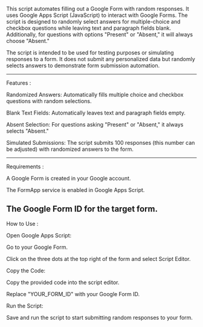 
This script automates filling out a Google Form with random responses. It uses Google Apps Script (JavaScript) to interact with Google Forms. The script is designed to randomly select answers for multiple-choice and checkbox questions while leaving text and paragraph fields blank. Additionally, for questions with options "Present" or "Absent," it will always choose "Absent."

The script is intended to be used for testing purposes or simulating responses to a form. It does not submit any personalized data but randomly selects answers to demonstrate form submission automation.

---------------------------------------------------
Features :

Randomized Answers: Automatically fills multiple choice and checkbox questions with random selections.

Blank Text Fields: Automatically leaves text and paragraph fields empty.

Absent Selection: For questions asking "Present" or "Absent," it always selects "Absent."

Simulated Submissions: The script submits 100 responses (this number can be adjusted) with randomized answers to the form.

---------------------------------------------------
Requirements :

A Google Form is created in your Google account.

The FormApp service is enabled in Google Apps Script.

The Google Form ID for the target form.
----------------------------------------------------
How to Use :

Open Google Apps Script:

Go to your Google Form.

Click on the three dots at the top right of the form and select Script Editor.

Copy the Code:

Copy the provided code into the script editor.

Replace "YOUR_FORM_ID" with your Google Form ID.

Run the Script:

Save and run the script to start submitting random responses to your form.
